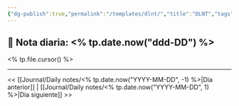```yaml
---
{"dg-publish":true,"permalink":"/templates/dlnt/","title":"DLNT","tags":["Daily"],"noteIcon":"","created":"2023-03-22T10:31:00.788-05:00","updated":"2023-08-01T13:50:45.746-05:00"}
---
```



## 📅 Nota diaria: <% tp.date.now("ddd-DD") %>
<% tp.file.cursor() %>




- - - 

<< [[Journal/Daily notes/<% tp.date.now("YYYY-MM-DD", -1) %>\|Dia anterior]] | [[Journal/Daily notes/<% tp.date.now("YYYY-MM-DD", 1) %>\|Dia siguiente]] >>
